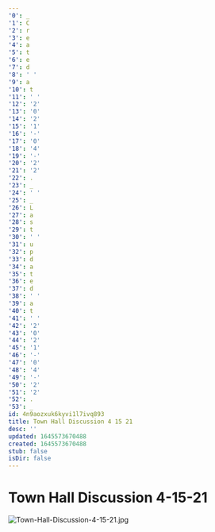 ```yaml
---
'0': _
'1': C
'2': r
'3': e
'4': a
'5': t
'6': e
'7': d
'8': ' '
'9': a
'10': t
'11': ' '
'12': '2'
'13': '0'
'14': '2'
'15': '1'
'16': '-'
'17': '0'
'18': '4'
'19': '-'
'20': '2'
'21': '2'
'22': .
'23': _
'24': ' '
'25': _
'26': L
'27': a
'28': s
'29': t
'30': ' '
'31': u
'32': p
'33': d
'34': a
'35': t
'36': e
'37': d
'38': ' '
'39': a
'40': t
'41': ' '
'42': '2'
'43': '0'
'44': '2'
'45': '1'
'46': '-'
'47': '0'
'48': '4'
'49': '-'
'50': '2'
'51': '2'
'52': .
'53': _
id: 4n9aozxuk6kyvi1l7ivq893
title: Town Hall Discussion 4 15 21
desc: ''
updated: 1645573670488
created: 1645573670488
stub: false
isDir: false
---
```


# Town Hall Discussion 4-15-21


![Town-Hall-Discussion-4-15-21.jpg](/assets/town-hall-discussion-4-15-21-jo76t3arfxil.jpg)

